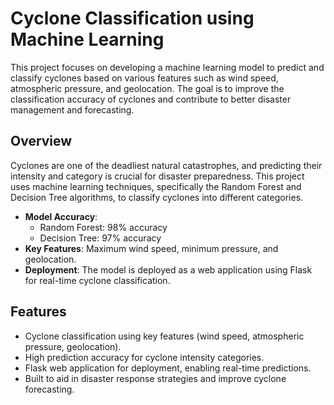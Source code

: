 # Cyclone Classification using Machine Learning

This project focuses on developing a machine learning model to predict and classify cyclones based on various features such as wind speed, atmospheric pressure, and geolocation. The goal is to improve the classification accuracy of cyclones and contribute to better disaster management and forecasting.

## Overview

Cyclones are one of the deadliest natural catastrophes, and predicting their intensity and category is crucial for disaster preparedness. This project uses machine learning techniques, specifically the Random Forest and Decision Tree algorithms, to classify cyclones into different categories. 

- **Model Accuracy**: 
    - Random Forest: 98% accuracy
    - Decision Tree: 97% accuracy
- **Key Features**: Maximum wind speed, minimum pressure, and geolocation.
- **Deployment**: The model is deployed as a web application using Flask for real-time cyclone classification.

## Features

- Cyclone classification using key features (wind speed, atmospheric pressure, geolocation).
- High prediction accuracy for cyclone intensity categories.
- Flask web application for deployment, enabling real-time predictions.
- Built to aid in disaster response strategies and improve cyclone forecasting.
